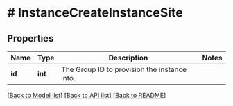 # # InstanceCreateInstanceSite

## Properties

Name | Type | Description | Notes
------------ | ------------- | ------------- | -------------
**id** | **int** | The Group ID to provision the instance into. |

[[Back to Model list]](../../README.md#models) [[Back to API list]](../../README.md#endpoints) [[Back to README]](../../README.md)
